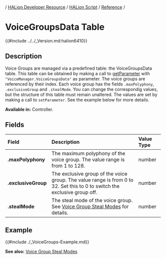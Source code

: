 / [HALion Developer Resource](../../HALion-Developer-Resource.md) / [HALion Script](./HALion-Script.md) / [Reference](./Reference.md) /

# VoiceGroupsData Table

{{#include ../../_Version.md:halion6410}}

## Description

Voice Groups are managed via a predefined table: the VoiceGroupsData table. This table can be obtained by making a call to [getParameter](./getParameter.md) with ``"VoiceManager.VoiceGroupsData"`` as parameter. The voice groups are referenced by their index. Each voice group has the fields ``.maxPolyphony``, ``.exclusiveGroup`` and ``.stealMode``. You can change the correspondig values, but the structure of this table must remain unaltered. The values are set by making a call to ``setParameter``. See the example below for more details.

**Available in:** Controller.

## Fields

|Field|Description|Value Type|
|:-|:-|:-|
|**.maxPolyphony**|The maximum polyphony of the voice group. The value range is from 1 to 128.|number|
|**.exclusiveGroup**|The exclusive group of the voice group. The value range is from 0 to 32. Set this to 0 to switch the exclusive group off.|number|
|**.stealMode**|The steal mode of the voice group. See [Voice Group Steal Modes](./Voice-Group-Steal-Modes.md) for details.|number|

## Example

{{#include ./_VoiceGroups-Example.md}}

**See also:** [Voice Group Steal Modes](./Voice-Group-Steal-Modes.md)